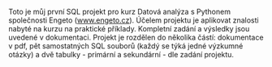 Toto je můj první SQL projekt pro kurz Datová analýza s Pythonem společnosti Engeto (www.engeto.cz).
Účelem projektu je aplikovat znalosti nabyté na kurzu na praktické příklady. Kompletní zadání a výsledky jsou uvedené v dokumentaci.
Projekt je rozdělen do několika částí: dokumentace v pdf, pět samostatných SQL souborů (každý se týká jedné výzkumné otázky)
a dvě tabulky - primární a sekundární - dle zadání projektu.
